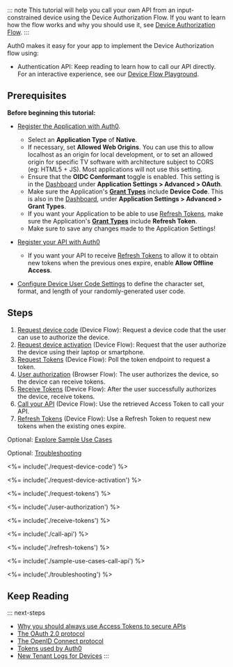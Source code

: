 ::: note
This tutorial will help you call your own API from an input-constrained device using the Device Authorization Flow. If you want to learn how the flow works and why you should use it, see [Device Authorization Flow](/flows/concepts/device-auth).
:::

Auth0 makes it easy for your app to implement the Device Authorization flow using:

* Authentication API: Keep reading to learn how to call our API directly. For an interactive experience, see our [Device Flow Playground](https://auth0.github.io/device-flow-playground/).

## Prerequisites

**Before beginning this tutorial:**

* [Register the Application with Auth0](/dashboard/guides/applications/register-app-native). 
  * Select an **Application Type** of **Native**.
  * If necessary, set **Allowed Web Origins**. You can use this to allow localhost as an origin for local development, or to set an allowed origin for specific TV software with architecture subject to CORS (eg: HTML5 + JS). Most applications will not use this setting.
  * Ensure that the **OIDC Conformant** toggle is enabled. This setting is in the [Dashboard](${manage_url}) under **Application Settings > Advanced > OAuth**.
  * Make sure the Application's **[Grant Types](/dashboard/guides/applications/update-grant-types)** include **Device Code**. This is also in the [Dashboard](${manage_url}), under **Application Settings > Advanced > Grant Types**.
  * If you want your Application to be able to use [Refresh Tokens](/tokens/refresh-token), make sure the Application's **[Grant Types](/dashboard/guides/applications/update-grant-types)** include **Refresh Token**.
  * Make sure to save any changes made to the Application Settings!

* [Register your API with Auth0](/architecture-scenarios/mobile-api/part-2#create-the-api)
  * If you want your API to receive [Refresh Tokens](/tokens/refresh-token) to allow it to obtain new tokens when the previous ones expire, enable **Allow Offline Access**.

* [Configure Device User Code Settings](/dashboard/guides/tenants/configure-device-user-code-settings) to define the character set, format, and length of your randomly-generated user code.

## Steps

1. [Request device code](#request-device-code) (Device Flow): Request a device code that the user can use to authorize the device.
2. [Request device activation](#request-device-activation) (Device Flow): Request that the user authorize the device using their laptop or smartphone.
3. [Request Tokens](#request-tokens) (Device Flow): Poll the token endpoint to request a token.
4. [User authorization](#user-authorization) (Browser Flow): The user authorizes the device, so the device can receive tokens.
5. [Receive Tokens](#receive-tokens) (Device Flow): After the user successfully authorizes the device, receive tokens.
6. [Call your API](#call-your-api) (Device Flow): Use the retrieved Access Token to call your API.
7. [Refresh Tokens](#refresh-tokens) (Device Flow): Use a Refresh Token to request new tokens when the existing ones expire.

Optional: [Explore Sample Use Cases](#sample-use-cases)

Optional: [Troubleshooting](#troubleshooting)

<%= include('./request-device-code') %>

<%= include('./request-device-activation') %>

<%= include('./request-tokens') %>

<%= include('./user-authorization') %>

<%= include('./receive-tokens') %>

<%= include('./call-api') %>

<%= include('./refresh-tokens') %>

<%= include('./sample-use-cases-call-api') %>

<%= include('./troubleshooting') %>

## Keep Reading

::: next-steps
- [Why you should always use Access Tokens to secure APIs](/api-auth/why-use-access-tokens-to-secure-apis)
- [The OAuth 2.0 protocol](/protocols/oauth2)
- [The OpenID Connect protocol](/protocols/oidc)
- [Tokens used by Auth0](/tokens)
- [New Tenant Logs for Devices](/logs#log-data-event-listing)
:::

